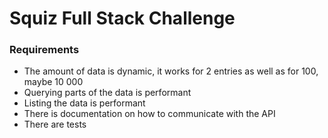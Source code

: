 # Squiz Full Stack Challenge
### Requirements
 - The amount of data is dynamic, it works for 2 entries as well as for 100, maybe 10 000
 - Querying parts of the data is performant
 - Listing the data is performant 
 - There is documentation on how to communicate with the API
 - There are tests
